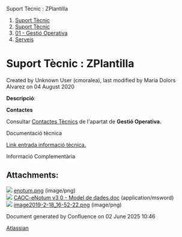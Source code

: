 Suport Tècnic : ZPlantilla  

1.  [Suport Tècnic](index.html)
2.  [Suport Tècnic](13893782.html)
3.  [01 - Gestió Operativa](26313391.html)
4.  [Serveis](Serveis_26313394.html)

Suport Tècnic : ZPlantilla
==========================

Created by Unknown User (cmoralea), last modified by Maria Dolors Alvarez on 04 August 2020

  

**Descripció**:

**Contactes**

Consultar [Contactes Tècnics](https://intranet.aoc.cat/pages/viewpage.action?pageId=28704779#tab-Responsables+Servei+T%C3%A8cnic) de l'apartat de **Gestió Operativa.**

Documentació tècnica

[Link entrada informació tècnica.](30869177.html)

  

  
  

  

  

  

Informació Complementària

Attachments:
------------

![](images/icons/bullet_blue.gif) [enotum.png](attachments/26313507/26317255.png) (image/png)  
![](images/icons/bullet_blue.gif) [CAOC-eNotum v3 0 - Model de dades.doc](attachments/26313507/26317253.doc) (application/msword)  
![](images/icons/bullet_blue.gif) [image2019-2-18\_16-52-22.png](attachments/26313507/26317263.png) (image/png)  

Document generated by Confluence on 02 June 2025 10:46

[Atlassian](http://www.atlassian.com/)